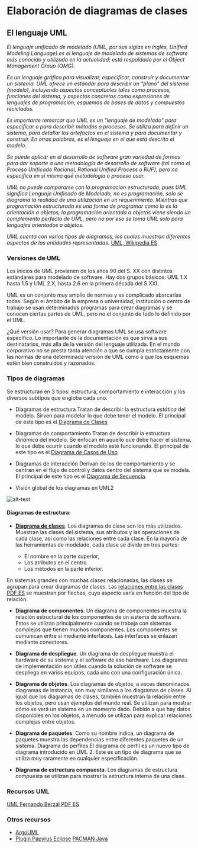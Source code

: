 # Elaboración de diagramas de clases

## El lenguaje UML

*El lenguaje unificado de modelado (UML, por sus siglas en inglés, Unified Modeling Language) es el lenguaje de modelado de sistemas de software más conocido y utilizado en la actualidad; está respaldado por el Object Management Group (OMG).*

*Es un lenguaje gráfico para visualizar, especificar, construir y documentar un sistema. UML ofrece un estándar para describir un "plano" del sistema (modelo), incluyendo aspectos conceptuales tales como procesos, funciones del sistema, y aspectos concretos como expresiones de lenguajes de programación, esquemas de bases de datos y compuestos reciclados.*

*Es importante remarcar que UML es un "lenguaje de modelado" para especificar o para describir métodos o procesos. Se utiliza para definir un sistema, para detallar los artefactos en el sistema y para documentar y construir. En otras palabras, es el lenguaje en el que está descrito el modelo.*

*Se puede aplicar en el desarrollo de software gran variedad de formas para dar soporte a una metodología de desarrollo de software (tal como el Proceso Unificado Racional, Rational Unified Process o RUP), pero no especifica en sí mismo qué metodología o proceso usar.*

*UML no puede compararse con la programación estructurada, pues UML significa Lenguaje Unificado de Modelado, no es programación, solo se diagrama la realidad de una utilización en un requerimiento. Mientras que programación estructurada es una forma de programar como lo es la orientación a objetos, la programación orientada a objetos viene siendo un complemento perfecto de UML, pero no por eso se toma UML solo para lenguajes orientados a objetos.*

*UML cuenta con varios tipos de diagramas, los cuales muestran diferentes aspectos de las entidades representadas.* [UML, Wikipedia ES](https://es.wikipedia.org/wiki/Lenguaje_unificado_de_modelado)

### Versiones de UML

Los inicios de UML provienen de los años 90 del S. XX con distintos estándares para modelado de software. Hay dos grupos básicos: UML 1.X hasta 1.5 y UML 2.X, hasta 2.6 en la primera década del S.XXI.

UML es un conjunto muy amplio de normas y es complicado abarcarlas todas. Según el ámbito de la empresa o universidad, institución o centro de trabajo se usan determinados programas para crear diagramas y se conocen ciertas partes de UML, pero no el conjunto de todo lo definido por el UML.

¿Qué versión usar? Para generar diagramas UML se usa software específico. Lo importante de la documentación es que sirva a sus destinatarios, más allá de la versión del lenguaje utilizada. En el mundo corporativo no se presta tanta atención a que se cumpla estrictamente con las normas de una determinada versión de UML como a que los esquemas estén bien construidos y razonados.

### Tipos de diagramas
Se estructuran en 3 tipos: estructura, comportamiento e interacción y los diversos subtipos que engloba cada uno.

* Diagramas de estructura
Tratan de describir la estructura *estática* del modelo. Sirven para modelar lo que debe tener el modelo. El principal de este tipo es el [Diagrama de Clases](https://manuel.cillero.es/doc/metrica-3/tecnicas/diagrama-de-clases/)

* Diagramas de comportamiento
Tratan de describir la estructura *dinámica* del modelo. Se enfocan en aquello que debe hacer el sistema, lo que debe ocurrir cuando el modelo esté funcionando. El principal de este tipo es el [Diagrama de Casos de Uso](https://ingsotfwarekarlacevallos.wordpress.com/2015/06/04/uml-casos-de-uso/)

* Diagramas de interacción
Derivan de los de comportamiento y se centran en el flujo de control y datos dentro del sistema que se modela. El principal de este tipo es el [Diagrama de Secuencia](https://manuel.cillero.es/doc/metrica-3/tecnicas/diagrama-de-interaccion/diagrama-de-secuencia/).


* Visión global de los diagramas en UML2

![alt-text](https://upload.wikimedia.org/wikipedia/commons/f/fc/Uml_diagram-es.svg
 "Diagramas en UML2, Fuente: Wikipedia")


#### Diagramas de estructura:

* __[Diagrama de clases](https://manuel.cillero.es/doc/metrica-3/tecnicas/diagrama-de-clases/)__. Los diagramas de clase son los más utilizados. Muestran las clases del sistema, sus atributos y las operaciones de cada clase, así como las relaciones entre cada clase. En la mayoría de las herramientas de modelado, cada clase se divide en tres partes:

	* El nombre en la parte superior, 
	* Los atributos en el centro
	* Los métodos en la parte inferior. 

En sistemas grandes con muchas clases relacionadas, las clases se agrupan para crear diagramas de clases. Las [relaciones entre las clases PDF ES](http://elvex.ugr.es/decsai/java/pdf/3C-Relaciones.pdf) se muestran por flechas, cuyo aspecto varía en función del tipo de relación.



* __Diagrama de componentes__. Un diagrama de componentes muestra la relación estructural de los componentes de un sistema de software. Estos se utilizan principalmente cuando se trabaja con sistemas complejos que tienen muchos componentes. Los componentes se comunican entre sí mediante interfaces. Las interfaces se enlazan mediante conectores.

* __Diagrama de despliegue__. Un diagrama de despliegue muestra el hardware de su sistema y el software de ese hardware. Los diagramas de implementación son útiles cuando la solución de software se despliega en varios equipos, cada uno con una configuración única.

* __Diagrama de objetos__. Los diagramas de objetos, a veces denominados diagramas de instancia, son muy similares a los diagramas de clases. Al igual que los diagramas de clases, también muestran la relación entre los objetos, pero usan ejemplos del mundo real. Se utilizan para mostrar cómo se verá un sistema en un momento dado. Debido a que hay datos disponibles en los objetos, a menudo se utilizan para explicar relaciones complejas entre objetos.

* __Diagrama de paquetes__. Como su nombre indica, un diagrama de paquetes muestra las dependencias entre diferentes paquetes de un sistema.
Diagrama de perfiles El diagrama de perfil es un nuevo tipo de diagrama introducido en UML 2. Este es un tipo de diagrama que se utiliza muy raramente en cualquier especificación.

* __Diagrama de estructura compuesta__. Los diagramas de estructura compuesta se utilizan para mostrar la estructura interna de una clase.



### Recursos UML

[UML Fernando Berzal PDF ES](http://elvex.ugr.es/decsai/java/pdf/3E-UML.pdf)

### Otros recursos

* [ArgoUML](http://argouml.tigris.org)
* [Plugin Papyrus Eclipse](https://www.eclipse.org/papyrus/index.php)
[PACMAN Java](https://github.com/dtschust/javapacman.git)